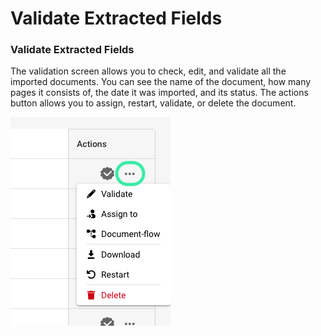# Validate Extracted Fields

### Validate Extracted Fields <a href="#id-28lb0qcgx18" id="id-28lb0qcgx18"></a>

The validation screen allows you to check, edit, and validate all the imported documents. You can see the name of the document, how many pages it consists of, the date it was imported, and its status. The actions button allows you to assign, restart, validate, or delete the document.

![](<../.gitbook/assets/5 (13).png>)

### &#x20;<a href="#l6izzxp5idmj" id="l6izzxp5idmj"></a>
